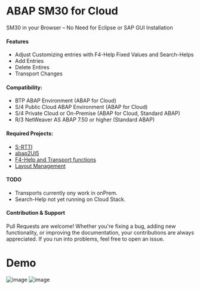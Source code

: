 # ABAP SM30 for Cloud
SM30 in your Browser – No Need for Eclipse or SAP GUI Installation

#### Features
* Adjust Customizing entries with F4-Help Fixed Values and Search-Helps
* Add Entries
* Delete Entires
* Transport Changes

#### Compatibility:
* BTP ABAP Environment (ABAP for Cloud)
* S/4 Public Cloud ABAP Environment (ABAP for Cloud)
* S/4 Private Cloud or On-Premise (ABAP for Cloud, Standard ABAP)
* R/3 NetWeaver AS ABAP 7.50 or higher (Standard ABAP)

#### Required Projects:
* [S-RTTI](https://github.com/sandraros/S-RTTI)
* [abap2UI5](https://github.com/abap2UI5/abap2UI5)
* [F4-Help and Transport functions](https://github.com/abap2UI5-addons/popups)
* [Layout Management](https://github.com/abap2UI5-addons/layout-variant-management)


#### TODO
* Transports currently ony work in onPrem.
* Search-Help not yet running on Cloud Stack.

#### Contribution & Support
Pull Requests are welcome! Whether you're fixing a bug, adding new functionality, or improving the documentation, your contributions are always appreciated. If you run into problems, feel free to open an issue.

# Demo
![image](https://github.com/user-attachments/assets/51a1d7e5-ca7e-4359-9e12-39b00b3c11bf)
![image](https://github.com/user-attachments/assets/3dc1de8d-4025-48c0-9372-79fd20c4279c)










